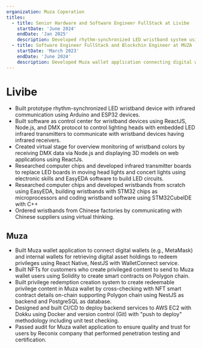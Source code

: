 ```yaml
---
organization: Muza Coperation
titles:
  - title: Senior Hardware and Software Engineer FullStack at Livibe
    startDate: 'June 2024'
    endDate: 'Jan 2025'
    description: Developed rhythm-synchronized LED wristband system using Arduino and ESP32 with infrared communication. Built ReactJS/Node.js control center using DMX protocol to manage lighting heads and wristband synchronization. Created 3D virtual stage monitoring system for real-time wristband color visualization. Designed custom infrared transmitter boards and wristband hardware from scratch using EasyEDA, implementing STM32 microprocessors with C++ programming via STM32CubeIDE. Managed manufacturing through Chinese suppliers for production-ready wristband devices.
  - title: Software Engineer FullStack and Blockchin Engineer at MUZA
    startDate: 'March 2023'
    endDate: 'June 2024'
    description: Developed Muza wallet application connecting digital wallets (MetaMask) and internal wallets for digital asset management and privilege redemption using React Native and NestJS with WalletConnect integration. Built NFT smart contracts on Polygon blockchain using Solidity for privileged content distribution. Created privilege redemption system with on-chain NFT verification using NestJS backend and PostgreSQL database. Implemented CI/CD pipeline for AWS EC2 deployment with Dokku, Docker, and automated testing. Successfully passed security audit and penetration testing by Reconix for production certification.
---
```


# Livibe

- Built prototype rhythm-synchronized LED wristband device with infrared communication using Arduino and ESP32 devices.
- Built software as control center for wristband devices using ReactJS, Node.js, and DMX protocol to control lighting heads with embedded LED infrared transmitters to communicate with wristband devices having infrared receivers.
- Created virtual stage for overview monitoring of wristband colors by receiving DMX data via Node.js and displaying 3D models on web applications using ReactJs.
- Researched computer chips and developed infrared transmitter boards to replace LED boards in moving head lights and concert lights using electronic skills and EasyEDA software to build LED circuits.
- Researched computer chips and developed wristbands from scratch using EasyEDA, building wristbands with STM32 chips as microprocessors and coding wristband software using STM32CubeIDE with C++
- Ordered wristbands from Chinese factories by communicating with Chinese suppliers using virtual thinking.

## Muza

- Built Muza wallet application to connect digital wallets (e.g., MetaMask) and internal wallets for retrieving digital asset holdings to redeem privileges using React Native, NestJS with WalletConnect service.
- Built NFTs for customers who create privileged content to send to Muza wallet users using Solidity to create smart contracts on Polygon chain.
- Built privilege redemption creation system to create redeemable privilege content in Muza wallet by cross-checking with NFT smart contract details on-chain supporting Polygon chain using NestJS as backend and PostgreSQL as database.
- Designed and built CI/CD to deploy backend services to AWS EC2 with Dokku using Docker and version control (Git) with "push to deploy" methodology including unit test checking.
- Passed audit for Muza wallet application to ensure quality and trust for users by Reconix company that performed penetration testing and certification.
